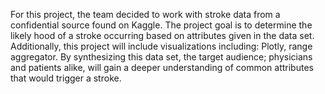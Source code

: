 For this project, the team decided to work with stroke data from a confidential source found on Kaggle. The project goal is to determine the likely hood of a stroke occurring based on attributes given in the data set. Additionally, this project will include visualizations including: Plotly, range aggregator. By synthesizing this data set, the target audience; physicians and patients alike, will gain a deeper understanding of common attributes that would trigger a stroke. 
